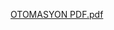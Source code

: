 [OTOMASYON PDF.pdf](https://github.com/berkaycglt/QT-OGRENCI-DERS-OTOMASYONU/files/7739542/OTOMASYON.PDF.pdf)

